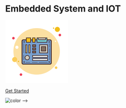<!-- ![logo](_media/icon.svg) -->

# Embedded System and IOT

<!-- > A magical documentation site generator.

- Simple and lightweight
- No statically built html files
- Multiple themes -->


<!-- background image -->

![](_assets/_favicon/120.png) 



<!-- [GitHub](https://github.com/docsifyjs/docsify/) -->
[Get Started](/README.md)

<!-- Remove this below comment to add custom color to coverpage or else colors will be randomly choosen -->

<!-- 
 <!-- background color -->

![color](#f4f4f4f4) -->
